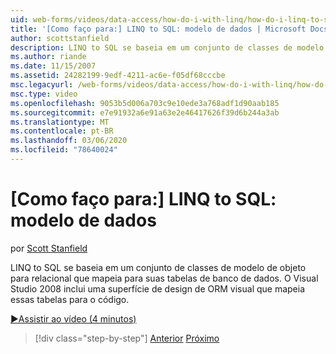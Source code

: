 ```yaml
---
uid: web-forms/videos/data-access/how-do-i-with-linq/how-do-i-linq-to-sql-data-model
title: '[Como faço para:] LINQ to SQL: modelo de dados | Microsoft Docs'
author: scottstanfield
description: LINQ to SQL se baseia em um conjunto de classes de modelo de objeto para relacional que mapeia para suas tabelas de banco de dados. O Visual Studio 2008 inclui uma superfície de design de ORM Visual...
ms.author: riande
ms.date: 11/15/2007
ms.assetid: 24282199-9edf-4211-ac6e-f05df68cccbe
msc.legacyurl: /web-forms/videos/data-access/how-do-i-with-linq/how-do-i-linq-to-sql-data-model
msc.type: video
ms.openlocfilehash: 9053b5d006a703c9e10ede3a768adf1d90aab185
ms.sourcegitcommit: e7e91932a6e91a63e2e46417626f39d6b244a3ab
ms.translationtype: MT
ms.contentlocale: pt-BR
ms.lasthandoff: 03/06/2020
ms.locfileid: "78640024"
---
```

# <a name="how-do-i-linq-to-sql-data-model"></a>[Como faço para:] LINQ to SQL: modelo de dados

por [Scott Stanfield](https://github.com/scottstanfield)

LINQ to SQL se baseia em um conjunto de classes de modelo de objeto para relacional que mapeia para suas tabelas de banco de dados. O Visual Studio 2008 inclui uma superfície de design de ORM visual que mapeia essas tabelas para o código.

[&#9654;Assistir ao vídeo (4 minutos)](https://channel9.msdn.com/Blogs/ASP-NET-Site-Videos/how-do-i-linq-to-sql-data-model)

> [!div class="step-by-step"]
> [Anterior](how-do-i-linq-to-sql-overview.md)
> [Próximo](how-do-i-linq-to-sql-querying-the-database.md)
